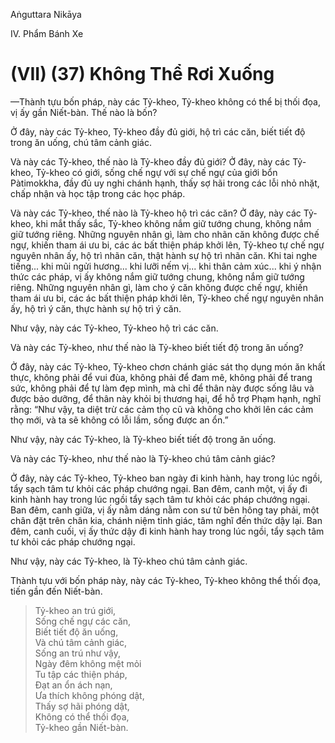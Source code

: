 Aṅguttara Nikāya

IV. Phẩm Bánh Xe

# (VII) (37) Không Thể Rơi Xuống

—Thành tựu bốn pháp, này các Tỷ-kheo, Tỷ-kheo không có thể bị thối đọa, vị ấy gần Niết-bàn. Thế nào là bốn?

Ở đây, này các Tỷ-kheo, Tỷ-kheo đầy đủ giới, hộ trì các căn, biết tiết độ trong ăn uống, chú tâm cảnh giác.

Và này các Tỷ-kheo, thế nào là Tỷ-kheo đầy đủ giới? Ở đây, này các Tỷ-kheo, Tỷ-kheo có giới, sống chế ngự với sự chế ngự của giới bổn Pàtimokkha, đầy đủ uy nghi chánh hạnh, thấy sợ hãi trong các lỗi nhỏ nhặt, chấp nhận và học tập trong các học pháp.

Và này các Tỷ-kheo, thế nào là Tỷ-kheo hộ trì các căn? Ở đây, này các Tỷ-kheo, khi mắt thấy sắc, Tỷ-kheo không nắm giữ tướng chung, không nắm giữ tướng riêng. Những nguyên nhân gì, làm cho nhãn căn không được chế ngự, khiến tham ái ưu bi, các ác bất thiện pháp khởi lên, Tỷ-kheo tự chế ngự nguyên nhân ấy, hộ trì nhãn căn, thật hành sự hộ trì nhãn căn. Khi tai nghe tiếng... khi mũi ngửi hương... khi lưỡi nếm vị... khi thân cảm xúc... khi ý nhận thức các pháp, vị ấy không nắm giữ tướng chung, không nắm giữ tướng riêng. Những nguyên nhân gì, làm cho ý căn không được chế ngự, khiến tham ái ưu bi, các ác bất thiện pháp khởi lên, Tỷ-kheo chế ngự nguyên nhân ấy, hộ trì ý căn, thực hành sự hộ trì ý căn.

Như vậy, này các Tỷ-kheo, Tỷ-kheo hộ trì các căn.

Và này các Tỷ-kheo, như thế nào là Tỷ-kheo biết tiết độ trong ăn uống?

Ở đây, này các Tỷ-kheo, Tỷ-kheo chơn chánh giác sát thọ dụng món ăn khất thực, không phải để vui đùa, không phải để đam mê, không phải để trang sức, không phải để tự làm đẹp mình, mà chỉ để thân này được sống lâu và được bảo dưỡng, để thân này khỏi bị thương hại, để hỗ trợ Phạm hạnh, nghĩ rằng: “Như vậy, ta diệt trừ các cảm thọ cũ và không cho khởi lên các cảm thọ mới, và ta sẽ không có lỗi lầm, sống được an ổn.”

Như vậy, này các Tỷ-kheo, là Tỷ-kheo biết tiết độ trong ăn uống.

Và này các Tỷ-kheo, như thế nào là Tỷ-kheo chú tâm cảnh giác?

Ở đây, này các Tỷ-kheo, Tỷ-kheo ban ngày đi kinh hành, hay trong lúc ngồi, tẩy sạch tâm tư khỏi các pháp chướng ngại. Ban đêm, canh một, vị ấy đi kinh hành hay trong lúc ngồi tẩy sạch tâm tư khỏi các pháp chướng ngại. Ban đêm, canh giữa, vị ấy nằm dáng nằm con sư tử bên hông tay phải, một chân đặt trên chân kia, chánh niệm tỉnh giác, tâm nghĩ đến thức dậy lại. Ban đêm, canh cuối, vị ấy thức dậy đi kinh hành hay trong lúc ngồi, tẩy sạch tâm tư khỏi các pháp chướng ngại.

Như vậy, này các Tỷ-kheo, là Tỷ-kheo chú tâm cảnh giác.

Thành tựu với bốn pháp này, này các Tỷ-kheo, Tỷ-kheo không thể thối đọa, tiến gần đến Niết-bàn.

> Tỷ-kheo an trú giới,  
> Sống chế ngự các căn,  
> Biết tiết độ ăn uống,  
> Và chú tâm cảnh giác,  
> Sống an trú như vậy,  
> Ngày đêm không mệt mỏi  
> Tu tập các thiện pháp,  
> Ðạt an ổn ách nạn,  
> Ưa thích không phóng dật,  
> Thấy sợ hãi phóng dật,  
> Không có thể thối đọa,  
> Tỷ-kheo gần Niết-bàn.

